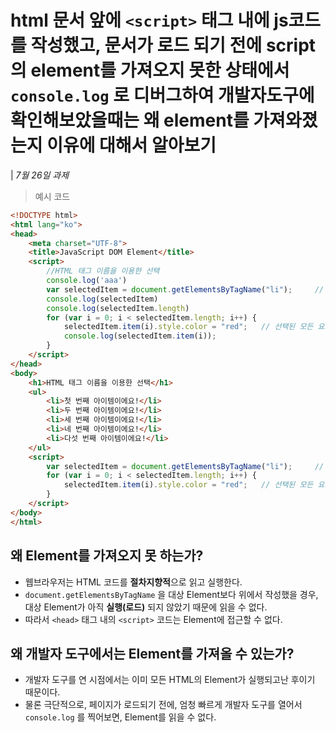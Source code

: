 # html 문서 앞에 `<script>` 태그 내에 js코드를 작성했고, 문서가 로드 되기 전에 script의 element를 가져오지 못한 상태에서 `console.log` 로 디버그하여 개발자도구에 확인해보았을때는 왜 element를 가져와졌는지 이유에 대해서 알아보기

| *7월 26일 과제*

> 예시 코드
```HTML
<!DOCTYPE html>
<html lang="ko">
<head>
    <meta charset="UTF-8">
    <title>JavaScript DOM Element</title>
    <script>
        //HTML 태그 이름을 이용한 선택
        console.log('aaa')
        var selectedItem = document.getElementsByTagName("li");     // 모든 <li> 요소를 선택함.
        console.log(selectedItem)
        console.log(selectedItem.length)
        for (var i = 0; i < selectedItem.length; i++) {
            selectedItem.item(i).style.color = "red";   // 선택된 모든 요소의 텍스트 색상을 변경함.
            console.log(selectedItem.item(i));
        }
    </script>
</head>
<body>
    <h1>HTML 태그 이름을 이용한 선택</h1>
    <ul>
        <li>첫 번째 아이템이에요!</li>
        <li>두 번째 아이템이에요!</li>
        <li>세 번째 아이템이에요!</li>
        <li>네 번째 아이템이에요!</li>
        <li>다섯 번째 아이템이에요!</li>
    </ul>
    <script>
        var selectedItem = document.getElementsByTagName("li");     // 모든 <li> 요소를 선택함.
        for (var i = 0; i < selectedItem.length; i++) {
            selectedItem.item(i).style.color = "red";   // 선택된 모든 요소의 텍스트 색상을 변경함.
        }
    </script>
</body>
</html>
```

## 왜 Element를 가져오지 못 하는가?
- 웹브라우저는 HTML 코드를 **절차지향적**으로 읽고 실행한다.
- `document.getElementsByTagName` 을 대상 Element보다 위에서 작성했을 경우, 대상 Element가 아직 **실행(로드)** 되지 않았기 때문에 읽을 수 없다.
- 따라서 `<head>` 태그 내의 `<script>` 코드는 Element에 접근할 수 없다.


## 왜 개발자 도구에서는 Element를 가져올 수 있는가?
- 개발자 도구를 연 시점에서는 이미 모든 HTML의 Element가 실행되고난 후이기 때문이다.
- 물론 극단적으로, 페이지가 로드되기 전에, 엄청 빠르게 개발자 도구를 열어서 `console.log` 를 찍어보면, Element를 읽을 수 없다.
